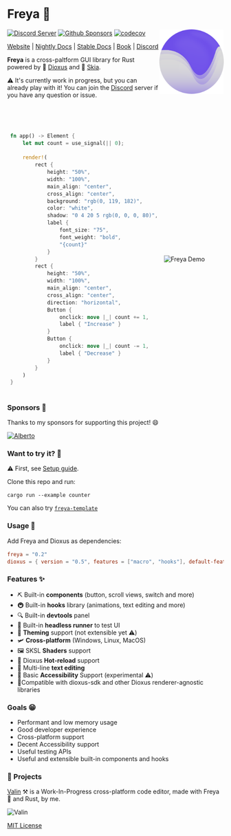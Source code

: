 # Freya 🦀

<a href="https://freyaui.dev/"><img align="right" src="logo.svg" alt="Freya logo" width="150"/></a>

[![Discord Server](https://img.shields.io/discord/1015005816094478347.svg?logo=discord&style=flat-square)](https://discord.gg/sYejxCdewG)
[![Github Sponsors](https://img.shields.io/github/sponsors/marc2332?style=social)](https://github.com/sponsors/marc2332)
[![codecov](https://codecov.io/github/marc2332/freya/branch/main/graph/badge.svg?token=APSGEC84B8)](https://codecov.io/github/marc2332/freya)

[Website](https://freyaui.dev) | [Nightly Docs](https://docs.freyaui.dev/freya) | [Stable Docs](https://docs.rs/freya/latest/freya) | [Book](https://book.freyaui.dev) | [Discord](https://discord.gg/sYejxCdewG)

**Freya** is a cross-paltform GUI library for Rust powered by 🧬 [Dioxus](https://dioxuslabs.com) and 🎨 [Skia](https://skia.org/). 

⚠️ It's currently work in progress, but you can already play with it! You can join the [Discord](https://discord.gg/sYejxCdewG) server if you have any question or issue. 

<br/>
<br/>

<table>
<tr>
<td style="border:hidden;">

```rust
fn app() -> Element {
    let mut count = use_signal(|| 0);

    render!(
        rect {
            height: "50%",
            width: "100%",
            main_align: "center",
            cross_align: "center",
            background: "rgb(0, 119, 182)",
            color: "white",
            shadow: "0 4 20 5 rgb(0, 0, 0, 80)",
            label {
                font_size: "75",
                font_weight: "bold",
                "{count}"
            }
        }
        rect {
            height: "50%",
            width: "100%",
            main_align: "center",
            cross_align: "center",
            direction: "horizontal",
            Button {
                onclick: move |_| count += 1,
                label { "Increase" }
            }
            Button {
                onclick: move |_| count -= 1,
                label { "Decrease" }
            }
        }
    )
}
```
</td>
<td style="border:hidden;">

![Freya Demo](https://github.com/marc2332/freya/assets/38158676/f81a95a2-7add-4dbe-9820-3d3b6b42f6e5)

</td>
</table>

### Sponsors 🤗

Thanks to my sponsors for supporting this project! 😄

<!-- sponsors --><a href="https://github.com/piny4man"><img src="https://github.com/piny4man.png" width="60px" alt="Alberto" /></a><!-- sponsors -->

### Want to try it? 🤔

⚠️ First, see [Setup guide](https://book.freyaui.dev/setup.html).

Clone this repo and run:

```shell
cargo run --example counter
```

You can also try [`freya-template`](https://github.com/marc2332/freya-template)

### Usage 📜
Add Freya and Dioxus as dependencies:

```toml
freya = "0.2"
dioxus = { version = "0.5", features = ["macro", "hooks"], default-features = false }
```

### Features ✨
- ⛏️ Built-in **components** (button, scroll views, switch and more) 
- 🚇 Built-in **hooks** library (animations, text editing and more)
- 🔍 Built-in **devtools** panel
- 🧰 Built-in **headless runner** to test UI
- 🎨 **Theming** support (not extensible yet ⚠️)
- 🛩️ **Cross-platform** (Windows, Linux, MacOS)
- 🖼️ SKSL **Shaders** support
- 🔄️ Dioxus **Hot-reload** support
- 📒 Multi-line **text editing**
- 🦾 Basic **Accessibility** Support (experimental ⚠️)
- 🧩Compatible with dioxus-sdk and other Dioxus renderer-agnostic libraries

### Goals 😁
- Performant and low memory usage
- Good developer experience
- Cross-platform support
- Decent Accessibility support 
- Useful testing APIs
- Useful and extensible built-in components and hooks

### 🤠 Projects

[Valin](https://github.com/marc2332/valin) ⚒️ is a Work-In-Progress cross-platform code editor, made with Freya 🦀 and Rust, by me.

![Valin](https://github.com/marc2332/valin/raw/main/demo.png)

[MIT License](./LICENSE.md)
